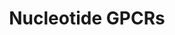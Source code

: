 ---
authors:
- MaintBot
description: ''
last-edited: 2015-01-07
organisms:
- Pan troglodytes
redirect_from:
- /index.php/Pathway:WP922
- /instance/WP922
schema-jsonld:
- '@context': https://schema.org/
  '@id': https://wikipathways.github.io/pathways/WP922.html
  '@type': Dataset
  creator:
    '@type': Organization
    name: WikiPathways
  description: ''
  keywords:
  - Adenine
  - ADORA2A
  - ADORA1
  - ADORA2B
  - P2RY5
  - P2RY2
  - ADORA3
  - P2RY4
  - P2RY1
  - P2RY6
  - LPAR4
  - LTB4R
  - Adenosine
  license: CC0
  name: Nucleotide GPCRs
seo: CreativeWork
title: Nucleotide GPCRs
wpid: WP922
---